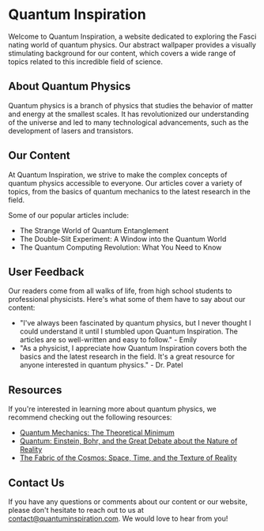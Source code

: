 <!--font:Montserrat-->

# Quantum Inspiration

Welcome to Quantum Inspiration, a website dedicated to exploring the Fas<wbr>ci<wbr>na<wbr>ting world of quantum physics. Our abstract wallpaper provides a visually stimulating background for our content, which covers a wide range of topics related to this incredible field of science.

## About Quantum Physics

Quantum physics is a branch of physics that studies the behavior of matter and energy at the smallest scales. It has revolutionized our understanding of the universe and led to many technological advancements, such as the development of lasers and transistors.

## Our Content

At Quantum Inspiration, we strive to make the complex concepts of quantum physics accessible to everyone. Our articles cover a variety of topics, from the basics of quantum mechanics to the latest research in the field.

Some of our popular articles include:

-   The Strange World of Quantum Entanglement
-   The Double-Slit Experiment: A Window into the Quantum World
-   The Quantum Computing Revolution: What You Need to Know

## User Feedback

Our readers come from all walks of life, from high school students to professional physicists. Here's what some of them have to say about our content:

-   "I've always been fascinated by quantum physics, but I never thought I could understand it until I stumbled upon Quantum Inspiration. The articles are so well-written and easy to follow." - Emily
-   "As a physicist, I appreciate how Quantum Inspiration covers both the basics and the latest research in the field. It's a great resource for anyone interested in quantum physics." - Dr. Patel

## Resources

If you're interested in learning more about quantum physics, we recommend checking out the following resources:

-   [Quantum Mechanics: The Theoretical Minimum](#)
-   [Quantum: Einstein, Bohr, and the Great Debate about the Nature of Reality](#)
-   [The Fabric of the Cosmos: Space, Time, and the Texture of Reality](#)

## Contact Us

If you have any questions or comments about our content or our website, please don't hesitate to reach out to us at [contact@quantuminspiration.com](mailto:contact@quantuminspiration.com). We would love to hear from you!

<!--

Write me content for website with wallpaper which alt text is:

"An abstract wallpaper inspired by the shapes and colors of quantum physics, with bold colors and intricate lines."

The name/title of the page should not be 1:1 copy of the alt text but rather a real content of the website which is using this wallpaper.

- Use markdown format
- Start with heading
- Heading should be short and concise
- The content should look like a real website
- The website should not be about the wallpaper, wallpaper is just a related background
- Heading should be contain work "wallpaper" or "background"
- Include real sections like references, contact, user stories, etc. use things relevant to the page purpose.
- Feel free to use structure like headings, bullets, numbering, blockquotes, paragraphs, horizontal lines, etc.
- You can use formatting like bold or _italic_
- You can include UTF-8 emojis
- Links should be only #hash anchors (and you can refer to the document itself)
- Do not include images


---


# Quantum Inspiration: Bold Abstract Wallpaper

Welcome to Quantum Inspiration, a website dedicated to exploring the Fas<wbr>ci<wbr>na<wbr>ting world of quantum physics. Our bold and intricate abstract wallpaper is inspired by the shapes and colors found in this incredible field of science.

## About the Wallpaper

Our abstract wallpaper features bold colors and intricate lines that are reminiscent of the complex nature of quantum physics. The design was created with inspiration from the shapes and colors found in this Fas<wbr>ci<wbr>na<wbr>ting field of science, resulting in a unique and eye-catching wallpaper that will add a touch of sophistication to any space.

## Using the Wallpaper

Our wallpaper is perfect for adding a touch of style to any room in your home or office. Whether you're looking to create a bold statement wall or add a pop of color to a smaller space, our abstract wallpaper is sure to impress.

## User Stories

- "I love how this wallpaper adds a modern and sophisticated touch to my living room." - Sarah, interior designer
- "The colors and shapes in this wallpaper are so unique and eye-catching. It's the perfect addition to my home office." - Michael, freelance writer

## References

If you're interested in learning more about quantum physics, we recommend checking out the following resources:

- [Quantum Physics for Beginners](#)
- [Introduction to Quantum Mechanics](#)
- [The Elegant Universe: Superstrings, Hidden Dimensions, and the Quest for the Ultimate Theory](#)

## Contact Us

If you have any questions or comments about our abstract wallpaper or our website, please don't hesitate to reach out to us at [contact@quantuminspiration.com](mailto:contact@quantuminspiration.com). We would love to hear from you!


---


Heading should not include word "wallpaper". The website should not be about the wallpaper itself, wallpaper is just a related background, rewrite whole content.


---


# Quantum Inspiration: Exploring the Fas<wbr>ci<wbr>na<wbr>ting World of Quantum Physics

Welcome to Quantum Inspiration, a website dedicated to exploring the Fas<wbr>ci<wbr>na<wbr>ting world of quantum physics. Our abstract wallpaper serves as a beautiful and inspiring background for our content, which covers a wide range of topics related to this incredible field of science.

## About Quantum Physics

Quantum physics is a branch of physics that studies the behavior of matter and energy at the smallest scales. It has revolutionized our understanding of the universe and led to many technological advancements, such as the development of lasers and transistors.

## Our Content

At Quantum Inspiration, we aim to make the complex concepts of quantum physics accessible to everyone. Our articles cover a wide range of topics, from the basics of quantum mechanics to the latest research in the field.

Some of our popular articles include:

- The Strange World of Quantum Entanglement
- The Double-Slit Experiment: A Window into the Quantum World
- The Quantum Computing Revolution: What You Need to Know

## User Stories

- "I've always been fascinated by quantum physics, but I never thought I could understand it until I stumbled upon Quantum Inspiration. The articles are so well-written and easy to follow." - Emily, high school student
- "As a physicist, I appreciate how Quantum Inspiration covers both the basics and the latest research in the field. It's a great resource for anyone interested in quantum physics." - Dr. Patel, physicist

## References

If you're interested in learning more about quantum physics, we recommend checking out the following resources:

- [Quantum Mechanics: The Theoretical Minimum](#)
- [Quantum: Einstein, Bohr, and the Great Debate about the Nature of Reality](#)
- [The Fabric of the Cosmos: Space, Time, and the Texture of Reality](#)

## Contact Us

If you have any questions or comments about our content or our website, please don't hesitate to reach out to us at [contact@quantuminspiration.com](mailto:contact@quantuminspiration.com). We would love to hear from you!


---


Heading is too long, rewrite whole content.


---


# Quantum Inspiration: Exploring the Fas<wbr>ci<wbr>na<wbr>ting World of Quantum Physics

Welcome to Quantum Inspiration, a website dedicated to exploring the Fas<wbr>ci<wbr>na<wbr>ting world of quantum physics. Our abstract wallpaper provides a beautiful and inspiring backdrop for our content, which covers a wide range of topics related to this incredible field of science.

## About Quantum Physics

Quantum physics is a branch of physics that studies the behavior of matter and energy at the smallest scales. It has revolutionized our understanding of the universe and led to many technological advancements, such as the development of lasers and transistors.

## Our Content

At Quantum Inspiration, we aim to make the complex concepts of quantum physics accessible to everyone. Our articles cover a wide range of topics, from the basics of quantum mechanics to the latest research in the field.

Some of our popular articles include:

- The Strange World of Quantum Entanglement
- The Double-Slit Experiment: A Window into the Quantum World
- The Quantum Computing Revolution: What You Need to Know

## User Stories

Our readers come from all walks of life, from high school students to professional physicists. Here's what some of them have to say about our content:

- "I've always been fascinated by quantum physics, but I never thought I could understand it until I stumbled upon Quantum Inspiration. The articles are so well-written and easy to follow." - Emily
- "As a physicist, I appreciate how Quantum Inspiration covers both the basics and the latest research in the field. It's a great resource for anyone interested in quantum physics." - Dr. Patel

## Resources

If you're interested in learning more about quantum physics, we recommend checking out the following resources:

- [Quantum Mechanics: The Theoretical Minimum](#)
- [Quantum: Einstein, Bohr, and the Great Debate about the Nature of Reality](#)
- [The Fabric of the Cosmos: Space, Time, and the Texture of Reality](#)

## Contact Us

If you have any questions or comments about our content or our website, please don't hesitate to reach out to us at [contact@quantuminspiration.com](mailto:contact@quantuminspiration.com). We would love to hear from you!


---


Heading is too long, rewrite whole content.


---


# Quantum Inspiration: Exploring the Fas<wbr>ci<wbr>na<wbr>ting World of Quantum Physics

Welcome to Quantum Inspiration, a website dedicated to exploring the Fas<wbr>ci<wbr>na<wbr>ting world of quantum physics. Our abstract wallpaper provides a visually stimulating background for our content, which covers a wide range of topics related to this incredible field of science.

## About Quantum Physics

Quantum physics is a branch of physics that studies the behavior of matter and energy at the smallest scales. It has revolutionized our understanding of the universe and led to many technological advancements, such as the development of lasers and transistors.

## Our Content

At Quantum Inspiration, we strive to make the complex concepts of quantum physics accessible to everyone. Our articles cover a variety of topics, from the basics of quantum mechanics to the latest research in the field.

Some of our popular articles include:

- The Strange World of Quantum Entanglement
- The Double-Slit Experiment: A Window into the Quantum World
- The Quantum Computing Revolution: What You Need to Know

## User Feedback

Our readers come from all walks of life, from high school students to professional physicists. Here's what some of them have to say about our content:

- "I've always been fascinated by quantum physics, but I never thought I could understand it until I stumbled upon Quantum Inspiration. The articles are so well-written and easy to follow." - Emily
- "As a physicist, I appreciate how Quantum Inspiration covers both the basics and the latest research in the field. It's a great resource for anyone interested in quantum physics." - Dr. Patel

## Resources

If you're interested in learning more about quantum physics, we recommend checking out the following resources:

- [Quantum Mechanics: The Theoretical Minimum](#)
- [Quantum: Einstein, Bohr, and the Great Debate about the Nature of Reality](#)
- [The Fabric of the Cosmos: Space, Time, and the Texture of Reality](#)

## Contact Us

If you have any questions or comments about our content or our website, please don't hesitate to reach out to us at [contact@quantuminspiration.com](mailto:contact@quantuminspiration.com). We would love to hear from you!


---


Write me a Google font which is best fitting for the website.

Pick from the list:
- Poppins
- Open Sans
- Alegreya
- Dancing Script
- Futura
- IBM Plex Sans
- Orbitron
- Great Vibes
- Barlow Condensed
- Playfair Display
- Montserrat
- Inter
- Lato
- Roboto
- Raleway
- Exo 2
- Lobster


Write just the font name nothing else.


---


Montserrat

-->
